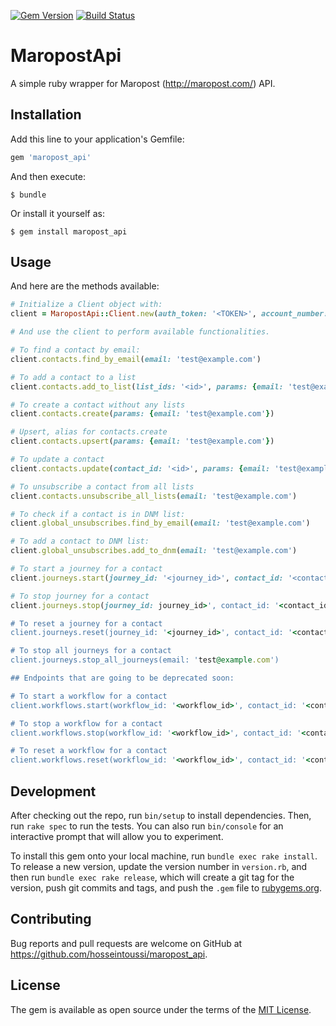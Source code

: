 [![Gem Version](https://badge.fury.io/rb/maropost_api.svg)](https://badge.fury.io/rb/maropost_api)
[![Build Status](https://travis-ci.org/hosseintoussi/maropost_api.svg?branch=adding-support-for-journeys)](https://travis-ci.org/hosseintoussi/maropost_api)

# MaropostApi

A simple ruby wrapper for Maropost (http://maropost.com/) API.

## Installation

Add this line to your application's Gemfile:

```ruby
gem 'maropost_api'
```

And then execute:

    $ bundle

Or install it yourself as:

    $ gem install maropost_api

## Usage

And here are the methods available:

``` ruby
# Initialize a Client object with:
client = MaropostApi::Client.new(auth_token: '<TOKEN>', account_number: '<ID>')

# And use the client to perform available functionalities.

# To find a contact by email:
client.contacts.find_by_email(email: 'test@example.com')

# To add a contact to a list
client.contacts.add_to_list(list_ids: '<id>', params: {email: 'test@example.com'})

# To create a contact without any lists
client.contacts.create(params: {email: 'test@example.com'})

# Upsert, alias for contacts.create
client.contacts.upsert(params: {email: 'test@example.com'})

# To update a contact
client.contacts.update(contact_id: '<id>', params: {email: 'test@example.com', first_name: 'test-updated'})

# To unsubscribe a contact from all lists
client.contacts.unsubscribe_all_lists(email: 'test@example.com')

# To check if a contact is in DNM list:
client.global_unsubscribes.find_by_email(email: 'test@example.com')

# To add a contact to DNM list:
client.global_unsubscribes.add_to_dnm(email: 'test@example.com')

# To start a journey for a contact
client.journeys.start(journey_id: '<journey_id>', contact_id: '<contact_id>')

# To stop journey for a contact
client.journeys.stop(journey_id: journey_id>', contact_id: '<contact_id>')

# To reset a journey for a contact
client.journeys.reset(journey_id: '<journey_id>', contact_id: '<contact_id>')

# To stop all journeys for a contact
client.journeys.stop_all_journeys(email: 'test@example.com')

## Endpoints that are going to be deprecated soon:

# To start a workflow for a contact
client.workflows.start(workflow_id: '<workflow_id>', contact_id: '<contact_id>')

# To stop a workflow for a contact
client.workflows.stop(workflow_id: '<workflow_id>', contact_id: '<contact_id>')

# To reset a workflow for a contact
client.workflows.reset(workflow_id: '<workflow_id>', contact_id: '<contact_id>')
```

## Development

After checking out the repo, run `bin/setup` to install dependencies. Then, run `rake spec` to run the tests. You can also run `bin/console` for an interactive prompt that will allow you to experiment.

To install this gem onto your local machine, run `bundle exec rake install`. To release a new version, update the version number in `version.rb`, and then run `bundle exec rake release`, which will create a git tag for the version, push git commits and tags, and push the `.gem` file to [rubygems.org](https://rubygems.org).

## Contributing

Bug reports and pull requests are welcome on GitHub at https://github.com/hosseintoussi/maropost_api.


## License

The gem is available as open source under the terms of the [MIT License](http://opensource.org/licenses/MIT).
